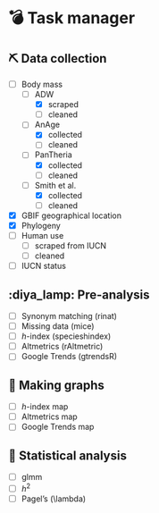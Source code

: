 
# :bomb: Task manager

## :pick: Data collection

  - [ ] Body mass
      - [ ] ADW
          - [x] scraped
          - [ ] cleaned
      - [ ] AnAge
          - [x] collected
          - [ ] cleaned
      - [ ] PanTheria
          - [x] collected
          - [ ] cleaned
      - [ ] Smith et al.
          - [x] collected
          - [ ] cleaned
  - [x] GBIF geographical location
  - [x] Phylogeny
  - [ ] Human use
      - [ ] scraped from IUCN
      - [ ] cleaned
  - [ ] IUCN status

## :diya\_lamp: Pre-analysis

  - [ ] Synonym matching (rinat)
  - [ ] Missing data (mice)
  - [ ] *h*-index (specieshindex)
  - [ ] Altmetrics (rAltmetric)
  - [ ] Google Trends (gtrendsR)

## :art: Making graphs

  - [ ] *h*-index map
  - [ ] Altmetrics map
  - [ ] Google Trends map

## :rocket: Statistical analysis

  - [ ] glmm
  - [ ] *h*<sup>2</sup>
  - [ ] Pagel’s \(\lambda\)
